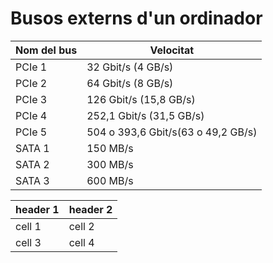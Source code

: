 # Busos externs d'un ordinador

| Nom del bus | Velocitat |
| -- | -- |
| PCIe 1 | 32 Gbit/s (4 GB/s) |
| PCIe 2 | 64 Gbit/s (8 GB/s) | 
| PCIe 3 | 126 Gbit/s (15,8 GB/s) |
| PCIe 4 | 252,1 Gbit/s (31,5 GB/s) |
| PCIe 5 | 504 o 393,6 Gbit/s(63 o 49,2 GB/s) |
| SATA 1 | 150 MB/s |
| SATA 2 | 300 MB/s |
| SATA 3 | 600 MB/s |


| header 1 | header 2 |
| -------- | -------- |
| cell 1   | cell 2   |
| cell 3   | cell 4   |
